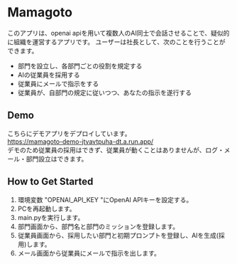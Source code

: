 # Mamagoto

このアプリは、openai apiを用いて複数人のAI同士で会話させることで、疑似的に組織を運営するアプリです。 
ユーザーは社長として、次のことを行うことができます。

* 部門を設立し、各部門ごとの役割を規定する
* AIの従業員を採用する
* 従業員にメールで指示をする
* 従業員が、自部門の規定に従いつつ、あなたの指示を遂行する

## Demo

こちらにデモアプリをデプロイしています。  
https://mamagoto-demo-jtvavtpuha-dt.a.run.app/  
デモのため従業員の採用はできず、従業員が動くことはありませんが、ログ・メール・部門設立はできます。

## How to Get Started

1. 環境変数 "OPENAI_API_KEY "にOpenAI APIキーを設定する。
2. PCを再起動します。
3. main.pyを実行します。
4. 部門画面から、部門名と部門のミッションを登録します。
5. 従業員画面から、採用したい部門と初期プロンプトを登録し、AIを生成(採用)します。
6. メール画面から従業員にメールで指示を出します。

